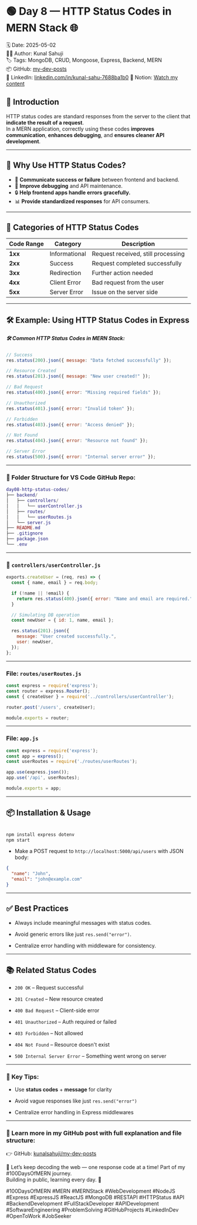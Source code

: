 # 🟢 Day 8 — HTTP Status Codes in MERN Stack 🌐

🗓️ Date: 2025-05-02  
👨‍💻 Author: Kunal Sahuji  
🏷️ Tags: MongoDB, CRUD, Mongoose, Express, Backend, MERN  
📦 GitHub: [my-dev-posts](https://github.com/Kunalsahuji/my-dev-posts/tree/main/day-8-http-status-code)  
🔗 LinkedIn: [linkedin.com/in/kunal-sahu-7688ba1b0](https://www.linkedin.com/in/kunal-sahu-7688ba1b0)
📌 Notion: [Watch my content](https://www.notion.so/1dff7c6ce1bb803787fbddd34e422ab4?v=1e0f7c6ce1bb8052b14c000cb57448ee&pvs=4)

## 📌 Introduction

HTTP status codes are standard responses from the server to the client that **indicate the result of a request**.  
In a MERN application, correctly using these codes **improves communication**, **enhances debugging**, and **ensures cleaner API development**.

---

## 🚀 Why Use HTTP Status Codes?

- 🧩 **Communicate success or failure** between frontend and backend.  
- 🔧 **Improve debugging** and API maintenance.  
- 🔒 **Help frontend apps handle errors gracefully.**  
- 📊 **Provide standardized responses** for API consumers.  

---

## 🔢 Categories of HTTP Status Codes  

| Code Range | Category         | Description                        |
|------------|----------------|-----------------------------------|
| **1xx**    | Informational   | Request received, still processing |
| **2xx**    | Success        | Request completed successfully |
| **3xx**    | Redirection    | Further action needed |
| **4xx**    | Client Error   | Bad request from the user |
| **5xx**    | Server Error   | Issue on the server side |

---

## 🛠️ Example: Using HTTP Status Codes in Express  


##### 🛠️ Common HTTP Status Codes in MERN Stack:


```js
// Success
res.status(200).json({ message: "Data fetched successfully" });

// Resource Created
res.status(201).json({ message: "New user created!" });

// Bad Request
res.status(400).json({ error: "Missing required fields" });

// Unauthorized
res.status(401).json({ error: "Invalid token" });

// Forbidden
res.status(403).json({ error: "Access denied" });

// Not Found
res.status(404).json({ error: "Resource not found" });

// Server Error
res.status(500).json({ error: "Internal server error" });

```

---
### 📁 Folder Structure for VS Code GitHub Repo:


```lua
day08-http-status-codes/
├── backend/
│   ├── controllers/
│   │   └── userController.js
│   ├── routes/
│   │   └── userRoutes.js
│   └── server.js
├── README.md
├── .gitignore
├── package.json
└── .env
```

---
### 📄 `controllers/userController.js`  

```javascript
exports.createUser = (req, res) => {
  const { name, email } = req.body;

  if (!name || !email) {
    return res.status(400).json({ error: "Name and email are required." });
  }

  // Simulating DB operation
  const newUser = { id: 1, name, email };

  res.status(201).json({
    message: "User created successfully.",
    user: newUser,
  });
};
```

---
### File: `routes/userRoutes.js`

```js
const express = require('express');
const router = express.Router();
const { createUser } = require('../controllers/userController');

router.post('/users', createUser);

module.exports = router;
```

---
### File: `app.js`

```js
const express = require('express');
const app = express();
const userRoutes = require('./routes/userRoutes');

app.use(express.json());
app.use('/api', userRoutes);

module.exports = app;

```

---
## 📦 Installation & Usage

```bash

npm install express dotenv
npm start

```

- Make a POST request to `http://localhost:5000/api/users` with JSON body:

```json
{
  "name": "John",
  "email": "john@example.com"
}

```

---
## ✅ Best Practices

- Always include meaningful messages with status codes.
    
- Avoid generic errors like just `res.send("error")`.
    
- Centralize error handling with middleware for consistency.
    

---

## 📚 Related Status Codes

- `200 OK` – Request successful
    
- `201 Created` – New resource created
    
- `400 Bad Request` – Client-side error
    
- `401 Unauthorized` – Auth required or failed
    
- `403 Forbidden` – Not allowed
    
- `404 Not Found` – Resource doesn't exist
    
- `500 Internal Server Error` – Something went wrong on server

---
### 🧠 Key Tips:

- Use **status codes** + **message** for clarity
    
- Avoid vague responses like just `res.send("error")`
    
- Centralize error handling in Express middlewares

---
### 🔗 Learn more in my GitHub post with full explanation and file structure:

👉 GitHub: [kunalsahuji/my-dev-posts](https://github.com/Kunalsahuji/my-dev-posts)

🎯 Let’s keep decoding the web — one response code at a time!
Part of my #100DaysOfMERN journey.  
Building in public, learning every day. 🚀

#100DaysOfMERN #MERN #MERNStack #WebDevelopment #NodeJS #Express #ExpressJS #ReactJS #MongoDB #RESTAPI #HTTPStatus #API #BackendDevelopment #FullStackDeveloper #APIDevelopment #SoftwareEngineering #ProblemSolving #GitHubProjects #LinkedInDev #OpenToWork #JobSeeker

